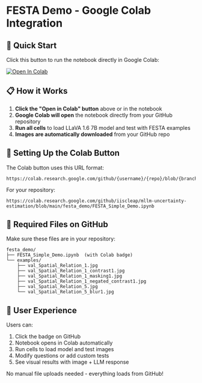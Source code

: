 # FESTA Demo - Google Colab Integration

## 🚀 Quick Start

Click this button to run the notebook directly in Google Colab:

[![Open In Colab](https://colab.research.google.com/assets/colab-badge.svg)](https://colab.research.google.com/github/iiscleap/mllm-uncertainty-estimation/blob/main/festa_demo/FESTA_Simple_Demo.ipynb)

## 📋 How it Works

1. **Click the "Open in Colab" button** above or in the notebook
2. **Google Colab will open** the notebook directly from your GitHub repository
3. **Run all cells** to load LLaVA 1.6 7B model and test with FESTA examples
4. **Images are automatically downloaded** from your GitHub repo

## 🔧 Setting Up the Colab Button

The Colab button uses this URL format:
```
https://colab.research.google.com/github/{username}/{repo}/blob/{branch}/{path_to_notebook}
```

For your repository:
```
https://colab.research.google.com/github/iiscleap/mllm-uncertainty-estimation/blob/main/festa_demo/FESTA_Simple_Demo.ipynb
```

## 📁 Required Files on GitHub

Make sure these files are in your repository:

```
festa_demo/
├── FESTA_Simple_Demo.ipynb  (with Colab badge)
└── examples/
    ├── val_Spatial_Relation_1.jpg
    ├── val_Spatial_Relation_1_contrast1.jpg  
    ├── val_Spatial_Relation_1_masking1.jpg
    ├── val_Spatial_Relation_1_negated_contrast1.jpg
    ├── val_Spatial_Relation_5.jpg
    └── val_Spatial_Relation_5_blur1.jpg
```

## 🎯 User Experience

Users can:
1. Click the badge on GitHub
2. Notebook opens in Colab automatically  
3. Run cells to load model and test images
4. Modify questions or add custom tests
5. See visual results with image + LLM response

No manual file uploads needed - everything loads from GitHub!
